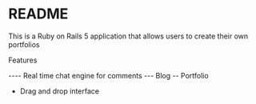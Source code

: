 # README

This is a Ruby on Rails 5 application that allows users to create their own portfolios

Features

---- Real time chat engine for comments
---  Blog
--   Portfolio
-    Drag and drop interface
